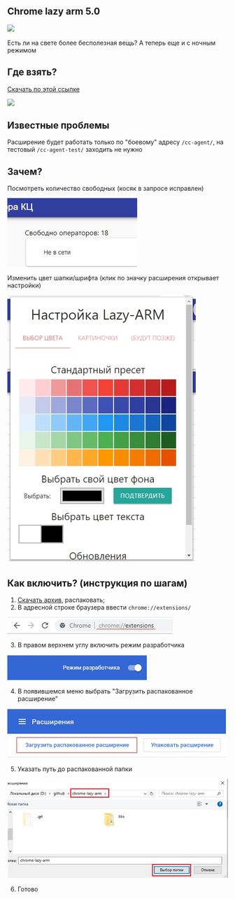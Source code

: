## Chrome lazy arm 5.0

![](https://img.shields.io/badge/version-5.0-green)

Есть ли на свете более бесполезная вещь? А теперь еще и с ночным режимом

## Где взять?
[Скачать по этой ссылке](https://github.com/JustMonk/chrome-lazy-arm/releases/download/4.1/chrome-lazy-arm-4.1.rar)

![](screenshoot/demo.jpg)

## Известные проблемы

Расширение будет работать только по "боевому" адресу `/cc-agent/`, на тестовый `/cc-agent-test/` заходить не нужно

## Зачем?

Посмотреть количество свободных (косяк в запросе исправлен)

![](screenshoots/free.jpg)

Изменить цвет шапки/шрифта (клик по значку расширения открывает настройки)

![](screenshoots/settings.jpg)


## Как включить? (инструкция по шагам)

1) [Скачать архив](https://github.com/JustMonk/chrome-lazy-arm/releases/download/4.1/chrome-lazy-arm-4.1.rar), распаковать;
2) В адресной строке браузера ввести `chrome://extensions/`

![](screenshoots/chrome_extensions_path.jpg)

3) В правом верхнем углу включить режим разработчика

![](screenshoots/dev_mode.jpg)

4) В появившемся меню выбрать "Загрузить распакованное расширение"

![](screenshoots/upload_ext.jpg)

5) Указать путь до распакованной папки

![](screenshoots/path.jpg)

6) Готово
